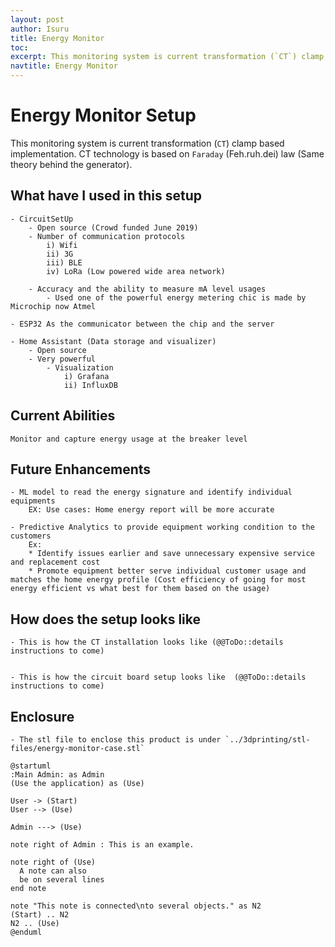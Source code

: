 ```yaml
---
layout: post
author: Isuru
title: Energy Monitor
toc:
excerpt: This monitoring system is current transformation (`CT`) clamp based implementation. CT technology is based on `Faraday` (Feh.ruh.dei) law (Same theory behind the generator).
navtitle: Energy Monitor
---
```


# Energy Monitor Setup
This monitoring system is current transformation (`CT`) clamp based implementation. CT technology is based on `Faraday` (Feh.ruh.dei) law (Same theory behind the generator).

## What have I used in this setup
    - CircuitSetUp
        - Open source (Crowd funded June 2019)
        - Number of communication protocols 
            i) Wifi 
            ii) 3G 
            iii) BLE
            iv) LoRa (Low powered wide area network)

        - Accuracy and the ability to measure mA level usages
            - Used one of the powerful energy metering chic is made by Microchip now Atmel

    - ESP32 As the communicator between the chip and the server

    - Home Assistant (Data storage and visualizer)
        - Open source
        - Very powerful
            - Visualization
                i) Grafana
                ii) InfluxDB

## Current Abilities
    Monitor and capture energy usage at the breaker level

## Future Enhancements
    - ML model to read the energy signature and identify individual equipments
        EX: Use cases: Home energy report will be more accurate

    - Predictive Analytics to provide equipment working condition to the customers
        Ex: 
        * Identify issues earlier and save unnecessary expensive service and replacement cost
        * Promote equipment better serve individual customer usage and matches the home energy profile (Cost efficiency of going for most energy efficient vs what best for them based on the usage)

## How does the setup looks like
    - This is how the CT installation looks like (@@ToDo::details instructions to come)


    - This is how the circuit board setup looks like  (@@ToDo::details instructions to come)


## Enclosure
    - The stl file to enclose this product is under `../3dprinting/stl-files/energy-monitor-case.stl`

```plantuml
@startuml
:Main Admin: as Admin
(Use the application) as (Use)

User -> (Start)
User --> (Use)

Admin ---> (Use)

note right of Admin : This is an example.

note right of (Use)
  A note can also
  be on several lines
end note

note "This note is connected\nto several objects." as N2
(Start) .. N2
N2 .. (Use)
@enduml
```
